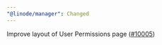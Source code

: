 ```yaml
---
"@linode/manager": Changed
---
```


Improve layout of User Permissions page ([#10005](https://github.com/linode/manager/pull/10005))
